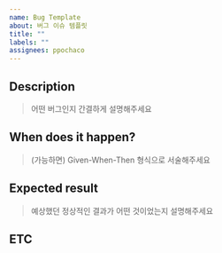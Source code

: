 ```yaml
---
name: Bug Template
about: 버그 이슈 템플릿
title: ""
labels: ""
assignees: ppochaco
---
```


## Description

> 어떤 버그인지 간결하게 설명해주세요

## When does it happen?

> (가능하면) Given-When-Then 형식으로 서술해주세요

## Expected result

> 예상했던 정상적인 결과가 어떤 것이었는지 설명해주세요

## ETC
